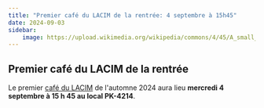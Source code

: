 ```yaml
---
title: "Premier café du LACIM de la rentrée: 4 septembre à 15h45"
date: 2024-09-03
sidebar:
    image: https://upload.wikimedia.org/wikipedia/commons/4/45/A_small_cup_of_coffee.JPG
---
```


## Premier café du LACIM de la rentrée

Le premier [café du LACIM](/fr/activities.html#caf%C3%A9-du-lacim) de l'automne 2024 aura lieu **mercredi 4 septembre à
15 h 45 au local PK-4214**.
